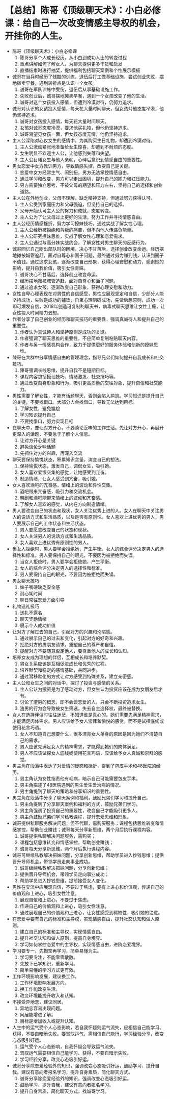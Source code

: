 # 【总结】陈哥《顶级聊天术》：小白必修课：给自己一次改变情感主导权的机会，开挂你的人生。

-   陈哥《顶级聊天术》：小白必修课
    1.  陈哥分享个人成长经历，从小白到成功人士的转变过程
    2.  重点讲解如何了解女人，为聊天提供更多干货和启发
    3.  直播结束时进行抽奖，提供福利包括聊天案例和个性展示模板
-   诚哥在当兵时经历了残酷的训练，退伍后打工做基础设施，尝试创业失败，摆地摊卖早餐，遇到转折点是认识一个女孩。
    1.  诚哥在军队训练中受伤，退伍后从事基础设施工作。
    2.  失败创业后，诚哥摆地摊卖早餐，遇到一个女孩改变了他的生活。
    3.  诚哥对这个女孩投入感情，但遭到冷漠对待，仍努力追求。
-   诚哥对认识的女孩投入感情，每天花大量时间聊天，但女孩对他态度冷漠，他仍坚持追求。
    1.  诚哥对女孩投入感情，每天花大量时间聊天。
    2.  女孩对诚哥态度冷漠，要求他买礼物，但他仍坚持追求。
    3.  诚哥渴望见女孩一面，但女孩态度无情，他仍坚持追求。
-   主人公深陷对心仪女生的感情中，为其购买生日礼物，却遭到冷漠对待。
    1.  主人公激动紧张地准备给女生惊喜，却遭到不耐烦的态度。
    2.  女生明显不欢迎主人公，让他感到失落和失望。
    3.  主人公目睹女生与他人亲昵，心碎后意识到情感自由的重要性。
-   男女恋爱中女方教训男方，导致情感失控，改变自己是关键。
    1.  恋爱中女方经常生气、闹别扭，男方无法掌控情感自由。
    2.  通过学习和改变，男方可以走出困境，提升自己的能力和扛压能力。
    3.  男方需要独立思考，不被父母的期望和压力左右，坚持自己的选择和创业道路。
-   主人公在外地创业，父母不理解，缺乏精神支持，但通过努力获得认可。
    1.  主人公受到家庭压力和父母强迫，但坚持自己的选择。
    2.  父母开始认可主人公的努力和成就，态度转变。
    3.  主人公为了让父母过上更好的生活，努力工作并寻找情感自由。
-   主人公经历情感挫折，努力学习撩妹技巧，通过实战了解女性心理。
    1.  主人公经历被拒绝和背叛的痛苦，但不向他人传递负能量。
    2.  主人公研究撩妹思维，实战了解女性心理和恋爱需求。
    3.  主人公通过与高分妹实战约会，了解女性对男生聊天的反感行为。
-   诚哥回忆自己刚出部队时的困境，决心不甘落后，选择创业改变命运。经历摆地摊被城管追赶，面对自尊心和面子问题，最终通过努力赚到钱，认识到面子不值钱。通过追求女孩，逐渐改变自己形象，获得心理安慰和动力，感谢她的影响，提升自我价值，吸引女性青睐。
    1.  诚哥决心不甘落后，选择创业改变命运。
    2.  经历摆地摊被城管追赶，面对自尊心和面子问题。
    3.  通过追求女孩，逐渐改变自己形象，获得心理安慰和动力。
-   女性自卑心理表现在对男性的自信感受，男性应展现坚定和自信，少部分人能坚持成功，失败是成功的铺垫，自卑心理阻碍成功，先做后想原则，成功一次即可爆发自信，2018年创造可复制的聊天书，病毒式聊天思维让女性上瘾，让女性投入时间精力去想。
-   作者分享了自己创业的经历和聊天技巧的重要性，强调真诚待人和提升自己的重要性。
    1.  作者认为真诚待人和坚持原则是成功的关键。
    2.  作者强调了聊天思维的重要性，不应简单复制粘贴聊天内容。
    3.  作者与另一情感机构合作，致力于提供更好的服务体验和创新的撩妹思维。
-   陳哥在大群中分享情感自由的管理理念，指导兄弟们如何提升自我成长和社交技巧。
    1.  陳哥强调长线思维，提升自我不是短期目标。
    2.  课程内容包括搭讪技巧、情绪激发、社交技巧等。
    3.  通过改变自身形象和行为，吸引更高质量的交往对象，提升自信和社交能力。
-   男性需要了解女性，才能有话题聊天，否则会陷入尴尬。学习知识是提升自己的关键，不要找借口。大部分人会找借口，导致无法达到目标。
    1.  了解女性，避免尴尬
    2.  学习知识提升自己
    3.  不要找借口，努力实现目标
-   在聊天中，要让对方开心，不要谈论乏味的工作生活。先让对方开心，再展开更深入的话题，不要急于了解个人信息。
    1.  让对方开心是关键
    2.  避免谈论乏味话题
    3.  先抓住对方的兴趣，再深入交流
-   聊天要保持愉悦状态，积累知识含量，演变自己的想法。
    1.  保持愉悦状态，激发自己，调侃女生，吸引她。
    2.  女人喜欢爱恨交集的感觉，让她感受到亢奋。
    3.  制造情绪，让女人感受到亢奋，吸引她。
-   女人喜欢酒吧的亢奋感，情绪上的波动和异性交集。
    1.  酒吧带来亢奋感，吸引力和交流机会。
    2.  韩剧和酒吧能带来情绪上的波动和亢奋感。
    3.  了解女人喜欢的感觉，从内在方向制造情绪。
-   男人要改变自己的状态和现状，女人关注优秀上进的人。女人在聊天中关注男人的说话方式和生活品质，以及是否有原则性。女人喜欢上进优秀的男人，男人要展示自己的工作状态和生活状态。
    1.  男人要愿意改变自己的状态和现状。
    2.  女人关注男人的说话方式和生活品质。
    3.  女人喜欢上进优秀有原则性的男人。
-   当女人拒绝时，男人要学会拒绝她，产生平衡。女人的综合评分决定男人的选择性和标准。男人要保持自己的眼光，不要因为被拒绝而失误。
    1.  当女人拒绝时，男人要学会拒绝她，产生平衡。
    2.  女人的综合评分决定男人的选择性和标准。
    3.  男人要保持自己的眼光，不要因为被拒绝而失误。
-   男女聊天技巧
    1.  妹子嘴硬缺乏安全感
    2.  耐心耗时间
    3.  聊日常往恋爱方面引导
-   礼物送礼技巧
    1.  送礼不露名
    2.  聊天奖励情绪
    3.  展示个人成功价值
-   让对方了解过去的自己，引起对方的兴趣和沦陷感。
    1.  通过展示自己的过去和变化，引起对方的好奇和兴趣。
    2.  拒绝对方的男朋友请求，重塑自己的尊严和自信。
    3.  提醒对方不要随意否定他人，要尊重他人的成长和认知。
-   培养女友成为理想的伴侣，互相成长和培养默契。
    1.  男女关系应该是互相促进成长和优秀的过程。
    2.  培养默契和稳定的感情基础，共同进步。
    3.  通过潜移默化的方式让对方感受到特殊关系，建立亲密感。
-   主人公和女生之间的对话中，探讨了投资与感情的关系。
    1.  主人公认为投资是为了感动对方，但女生认为投资应该在成为女朋友后才有。
    2.  讨论了渣男的概念，即不会谈恋爱的人，只会不断投资追求女生。
    3.  渣男的行为会导致被女生筛选，失去自主选择权，最终被替换。
-   女人在选择伴侣时往往迷茫，不知道谁是真心的。她们需要先满足精神需求，才能满足肉体需求。男人应该给予女人崇拜和愉悦的感觉，而不是试探底线或使用花言巧语。
    1.  女人不知道自己想要什么，很多漂亮女人单身的原因是因为她们不清楚自己的需求。
    2.  男人应该先满足女人的精神需求，才能得到她们的肉体满足。
    3.  男人不应该试探女人底线或使用花言巧语，应该给予女人真诚和崇拜的感觉。
-   男主角在段落中表达了对爱情的疑惑和挫折，提到了包皮手术和48医院的经历。
    1.  男主角认为女性指责他有毛病，暗示自己可能需要包皮手术。
    2.  男主角描述了48医院遇到的男生爱生爱治病的情况。
    3.  男主角提到了聊天的策略和分享知识的重要性。
-   男主角在段落中分享了聊天案例和福利，鼓励兄弟们学习和提升自己。
    1.  男主角提到了分享聊天案例和福利的方式，鼓励兄弟们学习。
    2.  男主角强调了投资自己的重要性，改变自己才能吸引更多人。
    3.  男主角鼓励兄弟们学习私教课程，提升恋爱思维和形象。
-   诚哥提供私聊服务解决问题，但不代聊，需购买服务；课程包括思维转变和情感掌控，帮助创业赚钱；诚哥每天分享新思维，两个月后执行课程内容。
    1.  诚哥提供私聊解决问题服务，需购买；
    2.  课程包括思维转变和情感掌控，帮助创业赚钱；
    3.  诚哥每天分享新思维，两个月后执行课程内容。
-   诚哥可继续私教解决把妹问题，分享创新思维，帮助学员进入抄钱思维；提供晋升导师机会，带领学员走向事业成功。
    1.  诚哥继续私教解决把妹问题，分享创新思维；
    2.  提供晋升导师机会，带领学员走向事业成功；
    3.  帮助学员进入抄钱思维，提前接受女人变化。
-   男性在交流中应展现自信，不要过于焦虑，要有上进心和价值观，传递自己的价值观和上进心，吸引女性注意。
    1.  展现自信和上进心，不要过于焦虑。
    2.  传递自己的价值观和上进心，吸引女性注意。
    3.  通过展现自己的价值观和上进心，让女性感受到稀缺性，吸引她的注意。
-   在恋爱中要有自己的标准和主导权，实现情感自由，提升社交认知和做人原则。
    1.  建立自己的标准和主导权，实现情感自由。
    2.  提升社交认知和做人原则，提高自身境界。
    3.  学习如何掌控恋爱中的主导权，实现情感自由，进阶恋爱境界。
-   学习要专一，先掏空再学习，简单易懂为主。
    1.  学习要专注，不能零零散散。
    2.  先放下已学知识，重新学习。
    3.  简单易懂的学习方式更有效。
-   工作环境影响发展，建议换工作。
    1.  工作环境影响发展方向。
    2.  换工作能改变生活。
    3.  改变环境能提升收入和认知。
-   不接受异地恋，建议同居。
    1.  异地恋容易出现问题。
    2.  同居能增进了解。
    3.  目标是增加收入或提升认知。
-   人生中的运气受个人心态影响，若自我怀疑则运气流失，应相信自己能学习、获得，不要自暗示失败。要驾驭运气，需相信自己能行，学习经验分享，改变心态吸引好运。
    1.  运气受个人心态影响，自我怀疑会导致运气流失。
    2.  驾驭运气需要相信自己能学习、获得，不要自暗示失败。
    3.  学习经验分享，改变心态吸引好运。
-   诚哥分享除恋爱经验外的知识，强调改变心态吸引好运，鼓励学习、提升自我。建议有意向者报名学习，提升自身素质，简化聊天方式。
    1.  诚哥分享除恋爱经验外的知识，强调改变心态吸引好运。
    2.  鼓励学习、提升自我，建议有意向者报名学习。
    3.  提升自身素质，简化聊天方式，找诚哥学习。